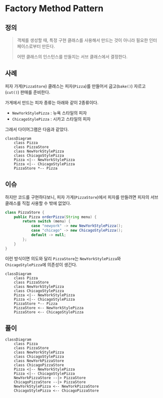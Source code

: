 # Factory Method Pattern

## 정의

> 객체를 생성할 때, 특정 구현 클래스를 사용해서 만드는 것이 아니라 필요한 인터페이스로부터 만든다.
> 
> 어떤 클래스의 인스턴스를 만들지는 서브 클래스에서 결정한다.
 
## 사례

피자 가게(`PizzaStore`) 클래스는 피자(`Pizza`)를 만들어서 굽고(`bake()`) 자르고(`cut()`) 판매를 준비한다.

가게에서 만드는 피자 종류는 아래와 같이 2종류이다.

- `NewYorkStylePizza` : 뉴욕 스타일의 피자
- `ChicagoStylePizza` : 시카고 스타일의 피자

그래서 다이어그램은 다음과 같았다.

```mermaid
classDiagram
    class Pizza
    class PizzaStore
    class NewYorkStylePizza
    class ChicagoStylePizza
    Pizza <|-- NewYorkStylePizza
    Pizza <|-- ChicagoStylePizza
    PizzaStore *-- Pizza
```

## 이슈

하지만 코드를 구현하다보니, 피자 가게(`PizzaStore`)에서 피자를 만들려면 피자의 서브클래스를 직접 사용할 수 밖에 없었다.

```java
class PizzaStore {
    public Pizza orderPizza(String menu) {
        return switch (menu) {
            case "newyork" -> new NewYorkStylePizza();
            case "chicago" -> new ChicagoStylePizza();
            default -> null;
        };
    }
}
```

이런 방식이면 의도와 달리 `PizzaStore`는 `NewYorkStylePizza`와 `ChicagoStylePizza`에 의존성이 생긴다.

```mermaid
classDiagram
    class Pizza
    class PizzaStore
    class NewYorkStylePizza
    class ChicagoStylePizza
    Pizza <|-- NewYorkStylePizza
    Pizza <|-- ChicagoStylePizza
    PizzaStore *-- Pizza
    PizzaStore <-- NewYorkStylePizza
    PizzaStore <-- ChicagoStylePizza
```

## 풀이

```mermaid
classDiagram
    class Pizza
    class PizzaStore
    class NewYorkStylePizza
    class ChicagoStylePizza
    class NewYorkPizzaStore
    class ChicagoPizzaStore
    Pizza <|-- NewYorkStylePizza
    Pizza <|-- ChicagoStylePizza
    NewYorkPizzaStore --|> PizzaStore
    ChicagoPizzaStore --|> PizzaStore
    NewYorkStylePizza <-- NewYorkPizzaStore  
    ChicagoStylePizza <-- ChicagoPizzaStore
```
